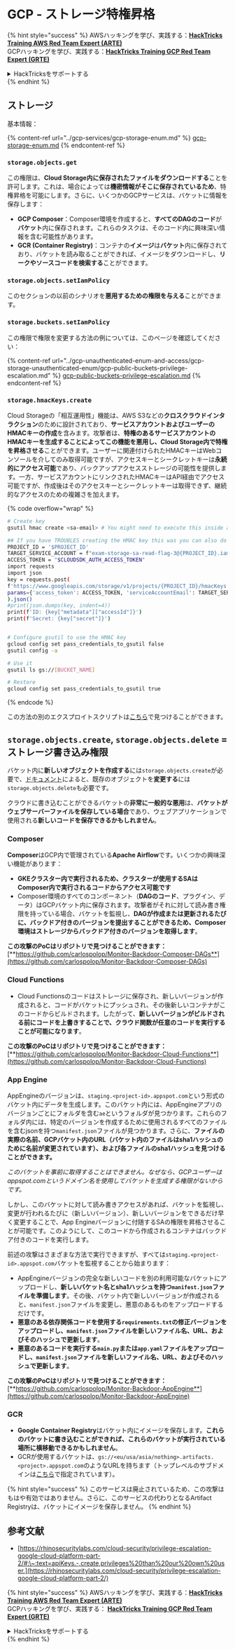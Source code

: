 # GCP - ストレージ特権昇格

{% hint style="success" %}
AWSハッキングを学び、実践する：<img src="../../../.gitbook/assets/image (1) (1) (1).png" alt="" data-size="line">[**HackTricks Training AWS Red Team Expert (ARTE)**](https://training.hacktricks.xyz/courses/arte)<img src="../../../.gitbook/assets/image (1) (1) (1).png" alt="" data-size="line">\
GCPハッキングを学び、実践する：<img src="../../../.gitbook/assets/image (2).png" alt="" data-size="line">[**HackTricks Training GCP Red Team Expert (GRTE)**<img src="../../../.gitbook/assets/image (2).png" alt="" data-size="line">](https://training.hacktricks.xyz/courses/grte)

<details>

<summary>HackTricksをサポートする</summary>

* [**サブスクリプションプラン**](https://github.com/sponsors/carlospolop)を確認してください！
* **💬 [**Discordグループ**](https://discord.gg/hRep4RUj7f)または[**Telegramグループ**](https://t.me/peass)に参加するか、**Twitter** 🐦 [**@hacktricks\_live**](https://twitter.com/hacktricks_live)**をフォローしてください。**
* **ハッキングのトリックを共有するには、[**HackTricks**](https://github.com/carlospolop/hacktricks)および[**HackTricks Cloud**](https://github.com/carlospolop/hacktricks-cloud)のGitHubリポジトリにPRを提出してください。**

</details>
{% endhint %}

## ストレージ

基本情報：

{% content-ref url="../gcp-services/gcp-storage-enum.md" %}
[gcp-storage-enum.md](../gcp-services/gcp-storage-enum.md)
{% endcontent-ref %}

### `storage.objects.get`

この権限は、**Cloud Storage内に保存されたファイルをダウンロードする**ことを許可します。これは、場合によっては**機密情報がそこに保存されているため**、特権昇格を可能にします。さらに、いくつかのGCPサービスは、バケットに情報を保存します：

* **GCP Composer**：Composer環境を作成すると、**すべてのDAGのコード**が**バケット**内に保存されます。これらのタスクは、そのコード内に興味深い情報を含む可能性があります。
* **GCR (Container Registry)**：コンテナの**イメージ**は**バケット**内に保存されており、バケットを読み取ることができれば、イメージをダウンロードし、**リークやソースコードを検索する**ことができます。

### `storage.objects.setIamPolicy`

このセクションの以前のシナリオを**悪用するための権限を与える**ことができます。

### **`storage.buckets.setIamPolicy`**

この権限で権限を変更する方法の例については、このページを確認してください：

{% content-ref url="../gcp-unauthenticated-enum-and-access/gcp-storage-unauthenticated-enum/gcp-public-buckets-privilege-escalation.md" %}
[gcp-public-buckets-privilege-escalation.md](../gcp-unauthenticated-enum-and-access/gcp-storage-unauthenticated-enum/gcp-public-buckets-privilege-escalation.md)
{% endcontent-ref %}

### `storage.hmacKeys.create`

Cloud Storageの「相互運用性」機能は、AWS S3などの**クロスクラウドインタラクション**のために設計されており、**サービスアカウントおよびユーザーのHMACキーの作成**を含みます。攻撃者は、**特権のあるサービスアカウントのHMACキーを生成することによってこの機能を悪用し、Cloud Storage内で特権を昇格させる**ことができます。ユーザーに関連付けられたHMACキーはWebコンソールを介してのみ取得可能ですが、アクセスキーとシークレットキーは**永続的にアクセス可能**であり、バックアップアクセスストレージの可能性を提供します。一方、サービスアカウントにリンクされたHMACキーはAPI経由でアクセス可能ですが、作成後はそのアクセスキーとシークレットキーは取得できず、継続的なアクセスのための複雑さを加えます。

{% code overflow="wrap" %}
```bash
# Create key
gsutil hmac create <sa-email> # You might need to execute this inside a VM instance

## If you have TROUBLES creating the HMAC key this was you can also do it contacting the API directly:
PROJECT_ID = '$PROJECT_ID'
TARGET_SERVICE_ACCOUNT = f"exam-storage-sa-read-flag-3@{PROJECT_ID}.iam.gserviceaccount.com"
ACCESS_TOKEN = "$CLOUDSDK_AUTH_ACCESS_TOKEN"
import requests
import json
key = requests.post(
f'https://www.googleapis.com/storage/v1/projects/{PROJECT_ID}/hmacKeys',
params={'access_token': ACCESS_TOKEN, 'serviceAccountEmail': TARGET_SERVICE_ACCOUNT}
).json()
#print(json.dumps(key, indent=4))
print(f'ID: {key["metadata"]["accessId"]}')
print(f'Secret: {key["secret"]}')


# Configure gsutil to use the HMAC key
gcloud config set pass_credentials_to_gsutil false
gsutil config -a

# Use it
gsutil ls gs://[BUCKET_NAME]

# Restore
gcloud config set pass_credentials_to_gsutil true
```
{% endcode %}

この方法の別のエクスプロイトスクリプトは[こちら](https://github.com/RhinoSecurityLabs/GCP-IAM-Privilege-Escalation/blob/master/ExploitScripts/storage.hmacKeys.create.py)で見つけることができます。

## `storage.objects.create`, `storage.objects.delete` = ストレージ書き込み権限

バケット内に**新しいオブジェクトを作成する**には`storage.objects.create`が必要で、[ドキュメント](https://cloud.google.com/storage/docs/access-control/iam-permissions#object_permissions)によると、既存のオブジェクトを**変更する**には`storage.objects.delete`も必要です。

クラウドに書き込むことができるバケットの**非常に一般的な悪用**は、**バケットがウェブサーバーファイルを保存している場合**であり、ウェブアプリケーションで使用される**新しいコードを保存できるかもしれません**。

### Composer

**Composer**はGCP内で管理されている**Apache Airflow**です。いくつかの興味深い機能があります：

* **GKEクラスター内で実行されるため、クラスターが使用するSAはComposer内で実行されるコードからアクセス可能です**
* Composer環境のすべてのコンポーネント（**DAGのコード**、プラグイン、データ）はGCPバケット内に保存されます。攻撃者がそれに対して読み書き権限を持っている場合、バケットを監視し、**DAGが作成または更新されるたびに、バックドア付きのバージョンを提出することができるため、Composer環境はストレージからバックドア付きのバージョンを取得します**。

**この攻撃のPoCはリポジトリで見つけることができます：** [**https://github.com/carlospolop/Monitor-Backdoor-Composer-DAGs**](https://github.com/carlospolop/Monitor-Backdoor-Composer-DAGs)

### Cloud Functions

* Cloud Functionsのコードはストレージに保存され、新しいバージョンが作成されると、コードがバケットにプッシュされ、その後新しいコンテナがこのコードからビルドされます。したがって、**新しいバージョンがビルドされる前にコードを上書きすることで、クラウド関数が任意のコードを実行することが可能になります**。

**この攻撃のPoCはリポジトリで見つけることができます：** [**https://github.com/carlospolop/Monitor-Backdoor-Cloud-Functions**](https://github.com/carlospolop/Monitor-Backdoor-Cloud-Functions)

### App Engine

AppEngineのバージョンは、`staging.<project-id>.appspot.com`という形式のバケット内にデータを生成します。このバケット内には、AppEngineアプリのバージョンごとにフォルダを含む`ae`というフォルダが見つかります。これらのフォルダ内には、特定のバージョンを作成するために使用されるすべてのファイルを含むjsonを持つ`manifest.json`ファイルが見つかります。さらに、**ファイルの実際の名前、GCPバケット内のURL（バケット内のファイルはsha1ハッシュのために名前が変更されています）、および各ファイルのsha1ハッシュを見つけることができます。**

_このバケットを事前に取得することはできません。なぜなら、GCPユーザーはappspot.comというドメイン名を使用してバケットを生成する権限がないからです。_

しかし、このバケットに対して読み書きアクセスがあれば、バケットを監視し、変更が行われるたびに（新しいバージョン）、新しいバージョンをできるだけ早く変更することで、App Engineバージョンに付随するSAの権限を昇格させることが可能です。このようにして、このコードから作成されるコンテナはバックドア付きのコードを実行します。

前述の攻撃はさまざまな方法で実行できますが、すべては`staging.<project-id>.appspot.com`バケットを監視することから始まります：

* AppEngineバージョンの完全な新しいコードを別の利用可能なバケットにアップロードし、**新しいバケット名とsha1ハッシュを持つ`manifest.json`ファイルを準備します**。その後、バケット内で新しいバージョンが作成されると、`manifest.json`ファイルを変更し、悪意のあるものをアップロードするだけです。
* **悪意のある依存関係コードを使用する`requirements.txt`の修正バージョンをアップロードし、`manifest.json`ファイルを新しいファイル名、URL、およびそのハッシュで更新します**。
* **悪意のあるコードを実行する`main.py`または`app.yaml`ファイルをアップロードし、`manifest.json`ファイルを新しいファイル名、URL、およびそのハッシュで更新します**。

**この攻撃のPoCはリポジトリで見つけることができます：** [**https://github.com/carlospolop/Monitor-Backdoor-AppEngine**](https://github.com/carlospolop/Monitor-Backdoor-AppEngine)

### GCR

* **Google Container Registry**はバケット内にイメージを保存します。**これらのバケットに書き込むことができれば、これらのバケットが実行されている場所に横移動できるかもしれません**。
* GCRが使用するバケットは、`gs://<eu/usa/asia/nothing>.artifacts.<project>.appspot.com`のようなURLを持ちます（トップレベルのサブドメインは[こちら](https://cloud.google.com/container-registry/docs/pushing-and-pulling)で指定されています）。

{% hint style="success" %}
このサービスは廃止されているため、この攻撃はもはや有効ではありません。さらに、このサービスの代わりとなるArtifact Registryは、バケットにイメージを保存しません。
{% endhint %}

## **参考文献**

* [https://rhinosecuritylabs.com/cloud-security/privilege-escalation-google-cloud-platform-part-2/#:\~:text=apiKeys.-,create,privileges%20than%20our%20own%20user.](https://rhinosecuritylabs.com/cloud-security/privilege-escalation-google-cloud-platform-part-2/)

{% hint style="success" %}
AWSハッキングを学び、実践する：<img src="../../../.gitbook/assets/image (1) (1) (1).png" alt="" data-size="line">[**HackTricks Training AWS Red Team Expert (ARTE)**](https://training.hacktricks.xyz/courses/arte)<img src="../../../.gitbook/assets/image (1) (1) (1).png" alt="" data-size="line">\
GCPハッキングを学び、実践する： <img src="../../../.gitbook/assets/image (2).png" alt="" data-size="line">[**HackTricks Training GCP Red Team Expert (GRTE)**<img src="../../../.gitbook/assets/image (2).png" alt="" data-size="line">](https://training.hacktricks.xyz/courses/grte)

<details>

<summary>HackTricksをサポートする</summary>

* [**サブスクリプションプラン**](https://github.com/sponsors/carlospolop)を確認してください！
* **💬 [**Discordグループ**](https://discord.gg/hRep4RUj7f)または[**テレグラムグループ**](https://t.me/peass)に参加するか、**Twitter** 🐦 [**@hacktricks\_live**](https://twitter.com/hacktricks_live)**をフォローしてください。**
* **ハッキングのトリックを共有するために、[**HackTricks**](https://github.com/carlospolop/hacktricks)および[**HackTricks Cloud**](https://github.com/carlospolop/hacktricks-cloud)のGitHubリポジトリにPRを提出してください。**

</details>
{% endhint %}
